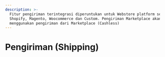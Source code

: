```yaml
---
description: >-
  Fitur pengiriman terintegrasi diperuntukan untuk Webstore platform seperti
  Shopify, Magento, Woocommerce dan Custom. Pengiriman Marketplace akan
  menggunakan pengiriman dari Marketplace (Cashless)
---
```


# Pengiriman \(Shipping\)

